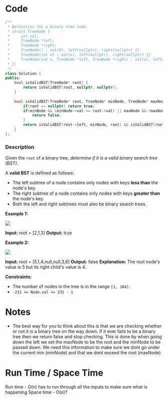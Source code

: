 # Code
```C++
/**
 * Definition for a binary tree node.
 * struct TreeNode {
 *     int val;
 *     TreeNode *left;
 *     TreeNode *right;
 *     TreeNode() : val(0), left(nullptr), right(nullptr) {}
 *     TreeNode(int x) : val(x), left(nullptr), right(nullptr) {}
 *     TreeNode(int x, TreeNode *left, TreeNode *right) : val(x), left(left), right(right) {}
 * };
 */
class Solution {
public:
    bool isValidBST(TreeNode* root) {
        return isValidBST(root, nullptr, nullptr);
    }
    
    bool isValidBST(TreeNode* root, TreeNode* minNode, TreeNode* maxNode){
        if(root == nullptr) return true;
        if(minNode && (minNode->val >= root->val) || maxNode && (maxNode->val <= root->val)){
            return false;
        }
        return isValidBST(root->left, minNode, root) && isValidBST(root->right, root, maxNode);
    }
};
```

### Description
Given the `root` of a binary tree, _determine if it is a valid binary search tree (BST)_.

A **valid BST** is defined as follows:

-   The left subtree of a node contains only nodes with keys **less than** the node's key.
-   The right subtree of a node contains only nodes with keys **greater than** the node's key.
-   Both the left and right subtrees must also be binary search trees.

**Example 1:**

![](https://assets.leetcode.com/uploads/2020/12/01/tree1.jpg)

**Input:** root = [2,1,3]
**Output:** true

**Example 2:**

![](https://assets.leetcode.com/uploads/2020/12/01/tree2.jpg)

**Input:** root = [5,1,4,null,null,3,6]
**Output:** false
**Explanation:** The root node's value is 5 but its right child's value is 4.

**Constraints:**

-   The number of nodes in the tree is in the range `[1, 104]`.
-   `-231 <= Node.val <= 231 - 1`

# Notes
- The best way for you to think about this is that we are checking whether or not it is a binary tree on  the way down. If it ever fails to be a binary tree then we return false and stop checking. This is done by when going down the left we set the maxNode to be the root and the minNode to be passed down. We need this information to make sure we dont go under the current min (minNode) and that we dont exceed the root (maxNode)

# Run Time / Space Time
Run time - O(n) has to run through all the inputs to make sure what is happening
Space time - O(n)? 